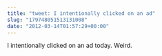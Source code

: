 ```yaml
---
title: "tweet: I intentionally clicked on an ad"
slug: "179748051513131008"
date: "2012-03-14T01:57:29+00:00"
---
```

I intentionally clicked on an ad today. Weird.
